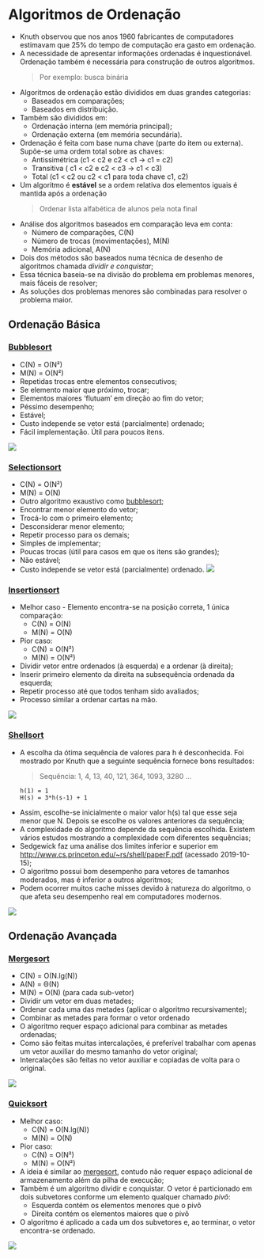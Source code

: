 # Algoritmos de Ordenação
- Knuth observou que nos anos 1960 fabricantes de computadores estimavam que 25% do tempo de computação era gasto em ordenação.
- A necessidade de apresentar informações ordenadas é inquestionável. Ordenação também é necessária para construção de outros
algoritmos.
  > Por exemplo: busca binária
- Algoritmos de ordenação estão divididos em duas grandes categorias:
  - Baseados em comparações;
  - Baseados em distribuição.
- Também são divididos em:
  - Ordenação interna (em memória principal);
  - Ordenação externa (em memória secundária).
- Ordenação é feita com base numa chave (parte do item ou externa). Supõe-se uma ordem total sobre as chaves:
  - Antissimétrica (c1 < c2 e c2 < c1 -> c1 = c2)
  - Transitiva ( c1 < c2 e c2 < c3 -> c1 < c3)
  - Total (c1 < c2 ou c2 < c1 para toda chave c1, c2)
- Um algoritmo é **estável** se a ordem relativa dos elementos iguais é mantida após a ordenação
  > Ordenar lista alfabética de alunos pela nota final
- Análise dos algoritmos baseados em comparação leva em conta:
  - Número de comparações, C(N)
  - Número de trocas (movimentações), M(N)
  - Memória adicional, A(N)
- Dois dos métodos são baseados numa técnica de desenho de algoritmos chamada *dividir e conquistar*;
- Essa técnica baseia-se na divisão do problema em problemas menores, mais fáceis de resolver;
- As soluções dos problemas menores são combinadas para resolver o problema maior.

## Ordenação Básica
### [Bubblesort](https://github.com/pedrosena138/IF969-Algoritmos-e-Estrutura-de-Dados/blob/master/Algoritmos-de-Ordenacao/ordenacao-basica/bubblesort.py)
- C(N) = O(N²) 
- M(N) = O(N²)
- Repetidas trocas entre elementos consecutivos;
- Se elemento maior que próximo, trocar;
- Elementos maiores ‘flutuam’ em direção ao fim do vetor;
- Péssimo desempenho;
- Estável;
- Custo independe se vetor está (parcialmente) ordenado;
- Fácil implementação. Útil para poucos itens.

![](https://upload.wikimedia.org/wikipedia/commons/0/06/Bubble-sort.gif)

### [Selectionsort](https://github.com/pedrosena138/IF969-Algoritmos-e-Estrutura-de-Dados/blob/master/Algoritmos-de-Ordenacao/ordenacao-basica/selectionsort.py)
- C(N) = O(N²)
- M(N) = O(N)
- Outro algoritmo exaustivo como [bubblesort](https://github.com/pedrosena138/IF969-Algoritmos-e-Estrutura-de-Dados/blob/master/Algoritmos-de-Ordenacao/README.md#bubblesort);
- Encontrar menor elemento do vetor;
- Trocá-lo com o primeiro elemento;
- Desconsiderar menor elemento;
- Repetir processo para os demais;
- Simples de implementar;
- Poucas trocas (útil para casos em que os itens são grandes);
- Não estável;
- Custo independe se vetor está (parcialmente) ordenado.
![](https://thumbs.gfycat.com/SnappyMasculineAmericancicada-size_restricted.gif)

### [Insertionsort](https://github.com/pedrosena138/IF969-Algoritmos-e-Estrutura-de-Dados/blob/master/Algoritmos-de-Ordenacao/ordenacao-basica/insertionsort.py)
- Melhor caso - Elemento encontra-se na posição correta, 1 única comparação:
  - C(N) = O(N)
  - M(N) = O(N)
- Pior caso:
  - C(N) = O(N²)
  - M(N) = O(N²)
- Dividir vetor entre ordenados (à esquerda) e a ordenar (à direita);
- Inserir primeiro elemento da direita na subsequência ordenada da esquerda;
- Repetir processo até que todos tenham sido avaliados;
- Processo similar a ordenar cartas na mão.

![](https://upload.wikimedia.org/wikipedia/commons/9/9c/Insertion-sort-example.gif)

### [Shellsort](https://github.com/pedrosena138/IF969-Algoritmos-e-Estrutura-de-Dados/blob/master/Algoritmos-de-Ordenacao/ordenacao-basica/shellsort.py)
- A escolha da ótima sequência de valores para h é desconhecida. Foi mostrado por Knuth que a seguinte sequência fornece bons
resultados:
  > Sequência: 1, 4, 13, 40, 121, 364, 1093, 3280 ...
  ```
  h(1) = 1
  H(s) = 3*h(s-1) + 1
  ```
- Assim, escolhe-se inicialmente o maior valor h(s) tal que esse seja menor que N. Depois se escolhe os valores anteriores da
sequência;
- A complexidade do algoritmo depende da sequência escolhida. Existem vários estudos mostrando a complexidade com diferentes sequências;
- Sedgewick faz uma análise dos limites inferior e superior em http://www.cs.princeton.edu/~rs/shell/paperF.pdf (acessado
2019-10-15);
- O algoritmo possui bom desempenho para vetores de tamanhos moderados, mas é inferior a outros algoritmos;
- Podem ocorrer muitos cache misses devido à natureza do algoritmo, o que afeta seu desempenho real em computadores modernos.

![](https://upload.wikimedia.org/wikipedia/commons/d/d8/Sorting_shellsort_anim.gif)

## Ordenação Avançada

### [Mergesort](https://github.com/pedrosena138/IF969-Algoritmos-e-Estrutura-de-Dados/blob/master/Algoritmos-de-Ordenacao/ordenacao-avancada/mergesort.py)
- C(N) = O(N.lg(N))
- A(N) = Θ(N)
- M(N) = O(N) (para cada sub-vetor)
- Dividir um vetor em duas metades;
- Ordenar cada uma das metades (aplicar o algoritmo recursivamente);
- Combinar as metades para formar o vetor ordenado
- O algoritmo requer espaço adicional para combinar as metades ordenadas;
- Como são feitas muitas intercalações, é preferível trabalhar com apenas um vetor auxiliar do mesmo tamanho do vetor original;
- Intercalações são feitas no vetor auxiliar e copiadas de volta para o original.

![](https://thumbs.gfycat.com/NaturalWelloffGalago-size_restricted.gif)

### [Quicksort](https://github.com/pedrosena138/IF969-Algoritmos-e-Estrutura-de-Dados/blob/master/Algoritmos-de-Ordenacao/ordenacao-avancada/quicksort.py)
- Melhor caso:
  - C(N) = O(N.lg(N))
  - M(N) = O(N)
- Pior caso:
  - C(N) = O(N²)
  - M(N) = O(N²)
- A ideia é similar ao [mergesort](https://github.com/pedrosena138/IF969-Algoritmos-e-Estrutura-de-Dados/blob/master/Algoritmos-de-Ordenacao/README.md#mergesort), contudo não requer espaço adicional de armazenamento além da pilha de execução;
- Também é um algoritmo dividir e conquistar. O vetor é particionado em dois subvetores conforme um elemento qualquer chamado *pivô*:
  - Esquerda contém os elementos menores que o pivô
  - Direita contém os elementos maiores que o pivô
- O algoritmo é aplicado a cada um dos subvetores e, ao terminar, o vetor encontra-se ordenado.

![](https://thumbs.gfycat.com/RectangularHarmlessGalapagosmockingbird-size_restricted.gif)
